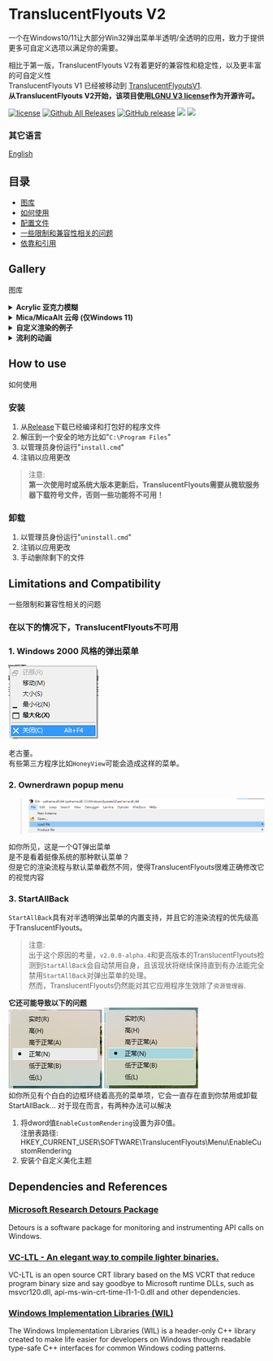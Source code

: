 # TranslucentFlyouts V2

一个在Windows10/11让大部分Win32弹出菜单半透明/全透明的应用，致力于提供更多可自定义选项以满足你的需要。

相比于第一版，TranslucentFlyouts V2有着更好的兼容性和稳定性，以及更丰富的可自定义性  
TranslucentFlyouts V1 已经被移动到 [TranslucentFlyoutsV1](https://github.com/ALTaleX531/TranslucentFlyoutsV1).  
**从TranslucentFlyouts V2开始，该项目使用[LGNU V3 license](/COPYING.LESSER)作为开源许可。**  

[![license](https://img.shields.io/github/license/ALTaleX531/TranslucentFlyouts.svg)](https://www.gnu.org/licenses/lgpl-3.0.en.html)
[![Github All Releases](https://img.shields.io/github/downloads/ALTaleX531/TranslucentFlyouts/total.svg)](https://github.com/QL-Win/QuickLook/releases)
[![GitHub release](https://img.shields.io/github/release/ALTaleX531/TranslucentFlyouts.svg)](https://github.com/QL-Win/QuickLook/releases/latest)
<img src="https://img.shields.io/badge/language-c++-F34B7D.svg"/>
<img src="https://img.shields.io/github/last-commit/ALTaleX531/TranslucentFlyouts.svg"/>  

### 其它语言

[English](../README.md)  

## 目录

- [图库](#gallery)
- [如何使用](#how-to-use)
- [配置文件](../Config/zh-cn/CONFIG.md)
- [一些限制和兼容性相关的问题](#limitations-and-compatibility)
- [依靠和引用](#dependencies-and-references)

## Gallery

图库

<details><summary><b>Acrylic 亚克力模糊</b></summary>

Windows 10   
![Windows10 亮模式](../Images/Acrylic/LightMode_Windows10.png)
![Windows10 暗模式](../Images/Acrylic/DarkMode_Windows10.png)

Windows 11  
![Windows11 亮模式](../Images/Acrylic/LightMode_Windows11.png)
![Windows11 暗模式](../Images/Acrylic/DarkMode_Windows11.png)
</details>

<details><summary><b>Mica/MicaAlt 云母 (仅Windows 11)</b></summary>

![Mica](../Images/Mica/DarkMode_Windows11.png)
![MicaAlt](../Images/Mica/DarkMode_Windows11(MicaAlt).png)
</details>

<details><summary><b>自定义渲染的例子</b></summary>

![Sample 1](../Images/CustomRendering/LightMode_Sample1.png)
![Sample 2](../Images/CustomRendering/LightMode_Sample2.png)
</details>

<details><summary><b>流利的动画</b></summary>

![Sample 1](../Images/FluentAnimations/Sample1.gif)   
[下载预设](../Preset/Sample1.reg)   

![Sample 2](../Images/FluentAnimations/Sample2.gif)   
[下载预设](../Preset/Sample2.reg)   

</details>

## How to use

如何使用

### 安装

1. 从[Release](https://github.com/ALTaleX531/TranslucentFlyouts/releases/latest)下载已经编译和打包好的程序文件
2. 解压到一个安全的地方比如"`C:\Program Files`"
3. 以管理员身份运行"`install.cmd`"
4. 注销以应用更改

> 注意:   
> **第一次使用时或系统大版本更新后，TranslucentFlyouts需要从微软服务器下载符号文件，否则一些功能将不可用！**  

### 卸载

1. 以管理员身份运行"`uninstall.cmd`"
2. 注销以应用更改
3. 手动删除剩下的文件

## Limitations and Compatibility

一些限制和兼容性相关的问题

### 在以下的情况下，TranslucentFlyouts不可用

### 1. Windows 2000 风格的弹出菜单  
![Windows2000](../Images/Unsupported/Windows2000.png)

老古董。  
有些第三方程序比如`HoneyView`可能会造成这样的菜单。

### 2. Ownerdrawn popup menu
>
> ![Ownerdrawn](../Images/Unsupported/Ownerdrawn.png)

如你所见，这是一个QT弹出菜单  
是不是看着挺像系统的那种默认菜单？  
但是它的渲染流程与默认菜单截然不同，使得TranslucentFlyouts很难正确修改它的视觉内容
### **3. StartAllBack**
`StartAllBack`具有对半透明弹出菜单的内置支持，并且它的渲染流程的优先级高于TranslucentFlyouts。  
> 注意:  
> 出于这个原因的考量，`v2.0.0-alpha.4`和更高版本的TranslucentFlyouts检测到`StartAllBack`会自动禁用自身，且该现状将继续保持直到有办法能完全禁用`StartAllBack`对弹出菜单的处理。  
> 然而，TranslucentFlyouts仍然能对其它应用程序生效除了`资源管理器`.

**它还可能导致以下的问题**  
![StartAllBack_MenuItemWithFlaws](../Images/StartAllBack/MenuItemWithFlaws.png)
![StartAllBack_MenuItemColoredWithFlaws](../Images/StartAllBack/MenuItemColoredWithFlaws.png)   
如你所见有个白白的边框环绕着高亮的菜单项，它会一直存在直到你禁用或卸载StartAllBack... 
对于现在而言，有两种办法可以解决   
1. 将dword值`EnableCustomRendering`设置为非0值。   
注册表路径: HKEY_CURRENT_USER\SOFTWARE\TranslucentFlyouts\Menu\EnableCustomRendering
2. 安装个自定义美化主题


## Dependencies and References

### [Microsoft Research Detours Package](https://github.com/microsoft/Detours)  

Detours is a software package for monitoring and instrumenting API calls on Windows.  

### [VC-LTL - An elegant way to compile lighter binaries.](https://github.com/Chuyu-Team/VC-LTL5)  

VC-LTL is an open source CRT library based on the MS VCRT that reduce program binary size and say goodbye to Microsoft runtime DLLs, such as msvcr120.dll, api-ms-win-crt-time-l1-1-0.dll and other dependencies.  

### [Windows Implementation Libraries (WIL)](https://github.com/Microsoft/wil)  

The Windows Implementation Libraries (WIL) is a header-only C++ library created to make life easier for developers on Windows through readable type-safe C++ interfaces for common Windows coding patterns.  
